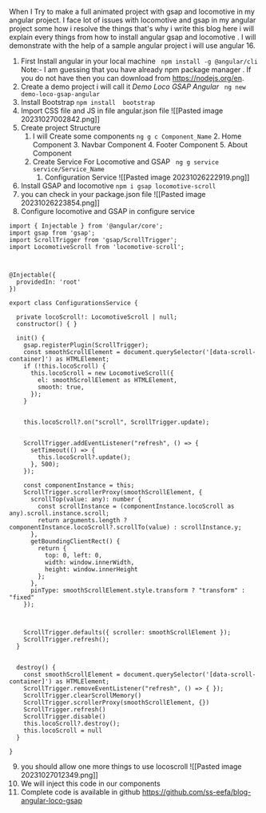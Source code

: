 
When I Try to make a full animated project with gsap and locomotive in my angular project. I face lot of issues with locomotive and gsap in my angular project some how i resolve the things that's why i write this blog here i will explain every things from how to install angular gsap and locomotive . I will demonstrate with the help of a sample angular project i will use angular 16.


1. First Install angular in your local machine
`  npm install -g @angular/cli   `
 Note:- I am guessing that you have already npm package manager . If you do not have then you  can download from  https://nodejs.org/en.
2. Create a demo project i will call it *Demo Loco GSAP Angular*
`  ng new demo-loco-gsap-angular  `
3.  Install Bootstrap
` npm install  bootstrap `
4. Import CSS file and JS in file angular.json file
![[Pasted image 20231027002842.png]]
5. Create project Structure
	1. I will Create some components
		` ng g c Component_Name `
		2.  Home Component
		3.  Navbar Component
		4.  Footer Component
		5.  About Component
	3. Create Service For Locomotive and GSAP
	   ` ng g service service/Service_Name`
		1.  Configuration Service
![[Pasted image 20231026222919.png]]
6. Install GSAP and locomotive
` npm i gsap locomotive-scroll `
7. you can check in your package.json file
![[Pasted image 20231026223854.png]]
8. Configure locomotive and GSAP in configure service
```
import { Injectable } from '@angular/core';
import gsap from 'gsap';
import ScrollTrigger from 'gsap/ScrollTrigger';
import LocomotiveScroll from 'locomotive-scroll';



@Injectable({
  providedIn: 'root'
})

export class ConfigurationsService {

  private locoScroll!: LocomotiveScroll | null;
  constructor() { }

  init() {
    gsap.registerPlugin(ScrollTrigger);
    const smoothScrollElement = document.querySelector('[data-scroll-container]') as HTMLElement;
    if (!this.locoScroll) {
      this.locoScroll = new LocomotiveScroll({
        el: smoothScrollElement as HTMLElement,
        smooth: true,
      });
    }


    this.locoScroll?.on("scroll", ScrollTrigger.update);


    ScrollTrigger.addEventListener("refresh", () => {
      setTimeout(() => {
        this.locoScroll?.update();
      }, 500);
    });

    const componentInstance = this;
    ScrollTrigger.scrollerProxy(smoothScrollElement, {
      scrollTop(value: any): number {
        const scrollInstance = (componentInstance.locoScroll as any).scroll.instance.scroll;
        return arguments.length ? componentInstance.locoScroll?.scrollTo(value) : scrollInstance.y;
      },
      getBoundingClientRect() {
        return {
          top: 0, left: 0,
          width: window.innerWidth,
          height: window.innerHeight
        };
      },
      pinType: smoothScrollElement.style.transform ? "transform" : "fixed"
    });



    ScrollTrigger.defaults({ scroller: smoothScrollElement });
    ScrollTrigger.refresh();
  }


  destroy() {
    const smoothScrollElement = document.querySelector('[data-scroll-container]') as HTMLElement;
    ScrollTrigger.removeEventListener("refresh", () => { });
    ScrollTrigger.clearScrollMemory()
    ScrollTrigger.scrollerProxy(smoothScrollElement, {})
    ScrollTrigger.refresh()
    ScrollTrigger.disable()
    this.locoScroll?.destroy();
    this.locoScroll = null
  }

}
```
9. you should allow one more things to use locoscroll
 ![[Pasted image 20231027012349.png]]
10.  We will inject this code in our components
11.  Complete code is available in github
https://github.com/ss-eefa/blog-angular-loco-gsap

